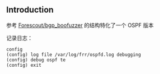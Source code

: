 ## Introduction

参考 [Forescout/bgp_boofuzzer](https://github.com/Forescout/bgp_boofuzzer/tree/master) 的结构特化了一个 OSPF 版本

记录日志：

```text
config
(config) log file /var/log/frr/ospfd.log debugging
(config) debug ospf te
(config) exit
```